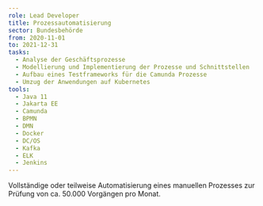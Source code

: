 ```yaml
---
role: Lead Developer
title: Prozessautomatisierung
sector: Bundesbehörde
from: 2020-11-01
to: 2021-12-31
tasks:
  - Analyse der Geschäftsprozesse
  - Modellierung und Implementierung der Prozesse und Schnittstellen
  - Aufbau eines Testframeworks für die Camunda Prozesse
  - Umzug der Anwendungen auf Kubernetes
tools:
  - Java 11
  - Jakarta EE
  - Camunda
  - BPMN
  - DMN
  - Docker
  - DC/OS
  - Kafka
  - ELK
  - Jenkins
---
```


Vollständige oder teilweise Automatisierung eines manuellen Prozesses zur Prüfung von ca. 50.000 Vorgängen pro Monat.
